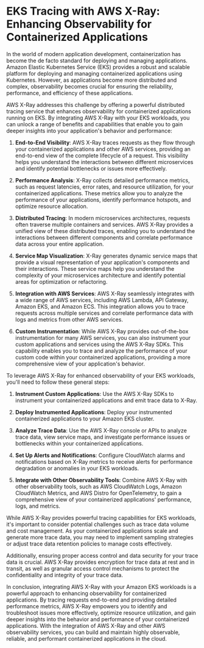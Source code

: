 # EKS Tracing with AWS X-Ray: Enhancing Observability for Containerized Applications

In the world of modern application development, containerization has become the de facto standard for deploying and managing applications. Amazon Elastic Kubernetes Service (EKS) provides a robust and scalable platform for deploying and managing containerized applications using Kubernetes. However, as applications become more distributed and complex, observability becomes crucial for ensuring the reliability, performance, and efficiency of these applications.

AWS X-Ray addresses this challenge by offering a powerful distributed tracing service that enhances observability for containerized applications running on EKS. By integrating AWS X-Ray with your EKS workloads, you can unlock a range of benefits and capabilities that enable you to gain deeper insights into your application's behavior and performance:

1. **End-to-End Visibility**: AWS X-Ray traces requests as they flow through your containerized applications and other AWS services, providing an end-to-end view of the complete lifecycle of a request. This visibility helps you understand the interactions between different microservices and identify potential bottlenecks or issues more effectively.

2. **Performance Analysis**: X-Ray collects detailed performance metrics, such as request latencies, error rates, and resource utilization, for your containerized applications. These metrics allow you to analyze the performance of your applications, identify performance hotspots, and optimize resource allocation.

3. **Distributed Tracing**: In modern microservices architectures, requests often traverse multiple containers and services. AWS X-Ray provides a unified view of these distributed traces, enabling you to understand the interactions between different components and correlate performance data across your entire application.

4. **Service Map Visualization**: X-Ray generates dynamic service maps that provide a visual representation of your application's components and their interactions. These service maps help you understand the complexity of your microservices architecture and identify potential areas for optimization or refactoring.

5. **Integration with AWS Services**: AWS X-Ray seamlessly integrates with a wide range of AWS services, including AWS Lambda, API Gateway, Amazon EKS, and Amazon ECS. This integration allows you to trace requests across multiple services and correlate performance data with logs and metrics from other AWS services.

6. **Custom Instrumentation**: While AWS X-Ray provides out-of-the-box instrumentation for many AWS services, you can also instrument your custom applications and services using the AWS X-Ray SDKs. This capability enables you to trace and analyze the performance of your custom code within your containerized applications, providing a more comprehensive view of your application's behavior.

To leverage AWS X-Ray for enhanced observability of your EKS workloads, you'll need to follow these general steps:

1. **Instrument Custom Applications**: Use the AWS X-Ray SDKs to instrument your containerized applications and emit trace data to X-Ray.

2. **Deploy Instrumented Applications**: Deploy your instrumented containerized applications to your Amazon EKS cluster.

3. **Analyze Trace Data**: Use the AWS X-Ray console or APIs to analyze trace data, view service maps, and investigate performance issues or bottlenecks within your containerized applications.

4. **Set Up Alerts and Notifications**: Configure CloudWatch alarms and notifications based on X-Ray metrics to receive alerts for performance degradation or anomalies in your EKS workloads.

5. **Integrate with Other Observability Tools**: Combine AWS X-Ray with other observability tools, such as AWS CloudWatch Logs, Amazon CloudWatch Metrics, and AWS Distro for OpenTelemetry, to gain a comprehensive view of your containerized applications' performance, logs, and metrics.

While AWS X-Ray provides powerful tracing capabilities for EKS workloads, it's important to consider potential challenges such as trace data volume and cost management. As your containerized applications scale and generate more trace data, you may need to implement sampling strategies or adjust trace data retention policies to manage costs effectively.

Additionally, ensuring proper access control and data security for your trace data is crucial. AWS X-Ray provides encryption for trace data at rest and in transit, as well as granular access control mechanisms to protect the confidentiality and integrity of your trace data.

In conclusion, integrating AWS X-Ray with your Amazon EKS workloads is a powerful approach to enhancing observability for containerized applications. By tracing requests end-to-end and providing detailed performance metrics, AWS X-Ray empowers you to identify and troubleshoot issues more effectively, optimize resource utilization, and gain deeper insights into the behavior and performance of your containerized applications. With the integration of AWS X-Ray and other AWS observability services, you can build and maintain highly observable, reliable, and performant containerized applications in the cloud.
